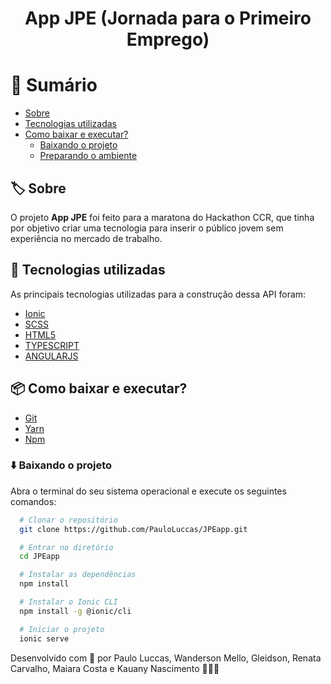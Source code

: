 <h1 align="center">
  App JPE (Jornada para o Primeiro Emprego)
</h1>

# 🔖 Sumário

- [Sobre](#%EF%B8%8F-sobre)
- [Tecnologias utilizadas](#-tecnologias-utilizadas)
- [Como baixar e executar?](#-como-baixar-e-executar)
  - [Baixando o projeto](#%EF%B8%8F-baixando-o-projeto)
  - [Preparando o ambiente](#-preparando-o-ambiente)

## 🏷️ Sobre

O projeto **App JPE** foi feito para a maratona do Hackathon CCR, que tinha por objetivo criar uma tecnologia para inserir o público jovem sem experiência no mercado de trabalho.

## 🚀 Tecnologias utilizadas

As principais tecnologias utilizadas para a construção dessa API foram:

- [Ionic](https://ionicframework.com/)
- [SCSS](https://sass-lang.com/)
- [HTML5](https://developer.mozilla.org/pt-BR/docs/Web/HTML/HTML5)
- [TYPESCRIPT](https://www.typescriptlang.org/)
- [ANGULARJS](https://angular.io/)

## 📦 Como baixar e executar?

- [Git](https://git-scm.com/)
- [Yarn](https://classic.yarnpkg.com/lang/en/)
- [Npm](https://www.npmjs.com/)

### ⬇️ Baixando o projeto

Abra o terminal do seu sistema operacional e execute os seguintes comandos:

```bash
  # Clonar o repositório
  git clone https://github.com/PauloLuccas/JPEapp.git

  # Entrar no diretório
  cd JPEapp

  # Instalar as dependências
  npm install

  # Instalar o Ionic CLI
  npm install -g @ionic/cli

  # Iniciar o projeto
  ionic serve
```

Desenvolvido com 💜 por Paulo Luccas, Wanderson Mello, Gleidson, Renata Carvalho, Maiara Costa e Kauany Nascimento 🧑🏽‍🚀


